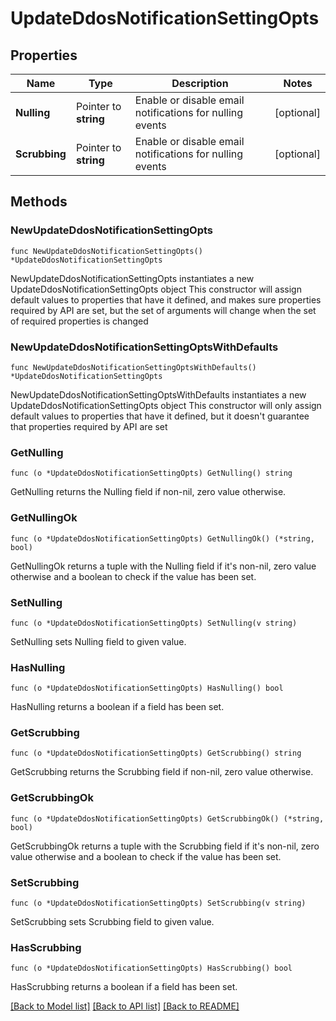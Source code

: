 # UpdateDdosNotificationSettingOpts

## Properties

Name | Type | Description | Notes
------------ | ------------- | ------------- | -------------
**Nulling** | Pointer to **string** | Enable or disable email notifications for nulling events | [optional] 
**Scrubbing** | Pointer to **string** | Enable or disable email notifications for nulling events | [optional] 

## Methods

### NewUpdateDdosNotificationSettingOpts

`func NewUpdateDdosNotificationSettingOpts() *UpdateDdosNotificationSettingOpts`

NewUpdateDdosNotificationSettingOpts instantiates a new UpdateDdosNotificationSettingOpts object
This constructor will assign default values to properties that have it defined,
and makes sure properties required by API are set, but the set of arguments
will change when the set of required properties is changed

### NewUpdateDdosNotificationSettingOptsWithDefaults

`func NewUpdateDdosNotificationSettingOptsWithDefaults() *UpdateDdosNotificationSettingOpts`

NewUpdateDdosNotificationSettingOptsWithDefaults instantiates a new UpdateDdosNotificationSettingOpts object
This constructor will only assign default values to properties that have it defined,
but it doesn't guarantee that properties required by API are set

### GetNulling

`func (o *UpdateDdosNotificationSettingOpts) GetNulling() string`

GetNulling returns the Nulling field if non-nil, zero value otherwise.

### GetNullingOk

`func (o *UpdateDdosNotificationSettingOpts) GetNullingOk() (*string, bool)`

GetNullingOk returns a tuple with the Nulling field if it's non-nil, zero value otherwise
and a boolean to check if the value has been set.

### SetNulling

`func (o *UpdateDdosNotificationSettingOpts) SetNulling(v string)`

SetNulling sets Nulling field to given value.

### HasNulling

`func (o *UpdateDdosNotificationSettingOpts) HasNulling() bool`

HasNulling returns a boolean if a field has been set.

### GetScrubbing

`func (o *UpdateDdosNotificationSettingOpts) GetScrubbing() string`

GetScrubbing returns the Scrubbing field if non-nil, zero value otherwise.

### GetScrubbingOk

`func (o *UpdateDdosNotificationSettingOpts) GetScrubbingOk() (*string, bool)`

GetScrubbingOk returns a tuple with the Scrubbing field if it's non-nil, zero value otherwise
and a boolean to check if the value has been set.

### SetScrubbing

`func (o *UpdateDdosNotificationSettingOpts) SetScrubbing(v string)`

SetScrubbing sets Scrubbing field to given value.

### HasScrubbing

`func (o *UpdateDdosNotificationSettingOpts) HasScrubbing() bool`

HasScrubbing returns a boolean if a field has been set.


[[Back to Model list]](../README.md#documentation-for-models) [[Back to API list]](../README.md#documentation-for-api-endpoints) [[Back to README]](../README.md)


